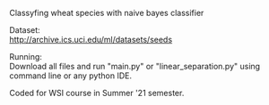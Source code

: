 Classyfing wheat species with naive bayes classifier  

Dataset:  
http://archive.ics.uci.edu/ml/datasets/seeds  

Running:  
Download all files and run "main.py" or "linear_separation.py" using command line or any python IDE.

Coded for WSI course in Summer '21 semester.  
